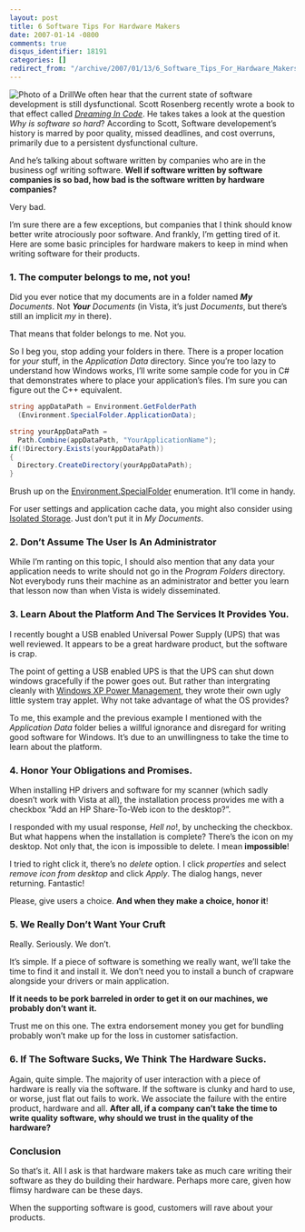```yaml
---
layout: post
title: 6 Software Tips For Hardware Makers
date: 2007-01-14 -0800
comments: true
disqus_identifier: 18191
categories: []
redirect_from: "/archive/2007/01/13/6_Software_Tips_For_Hardware_Makers.aspx/"
---
```


![Photo of a
Drill](http://haacked.com/images/haacked_com/WindowsLiveWriter/SoftwareTipsForHardwareMakers_EB2E/335381_propeller_drill_thumb1.jpg)We
often hear that the current state of software development is still
dysfunctional. Scott Rosenberg recently wrote a book to that effect
called [*Dreaming In
Code*](http://www.dreamingincode.com/ "Dreaming In Code website"). He
takes takes a look at the question *Why is software so hard*? According
to Scott, Software developement’s history is marred by poor quality,
missed deadlines, and cost overruns, primarily due to a persistent
dysfunctional culture.

And he’s talking about software written by companies who are in the
business ogf writing software. **Well if software written by software
companies is so bad, how bad is the software written by hardware
companies?**

Very bad.

I’m sure there are a few exceptions, but companies that I think should
know better write atrociously poor software. And frankly, I’m getting
tired of it. Here are some basic principles for hardware makers to keep
in mind when writing software for their products.

### 1. The computer belongs to me, not you!

Did you ever notice that my documents are in a folder named ***My**
Documents*. Not ***Your** Documents* (in Vista, it’s just *Documents*,
but there’s still an implicit *my* in there).

That means that folder belongs to me. Not you.

So I beg you, stop adding your folders in there. There is a proper
location for *your* stuff, in the *Application Data* directory. Since
you’re too lazy to understand how Windows works, I’ll write some
sample code for you in C\# that demonstrates where to place your
application’s files. I’m sure you can figure out the C++ equivalent.

```csharp
string appDataPath = Environment.GetFolderPath
  (Environment.SpecialFolder.ApplicationData);

string yourAppDataPath = 
  Path.Combine(appDataPath, "YourApplicationName");
if(!Directory.Exists(yourAppDataPath))
{
  Directory.CreateDirectory(yourAppDataPath);
}
```

Brush up on the
[Environment.SpecialFolder](http://msdn2.microsoft.com/en-us/library/system.environment.specialfolder.aspx "Environment.SpecialFolder Enumeration Documentation on MSDN")
enumeration. It’ll come in handy.

For user settings and application cache data, you might also consider
using [Isolated
Storage](http://www.dotnetdevs.com/articles/IsolatedStorage.aspx "Understanding Isolated Storage").
Just don’t put it in *My Documents*.

### 2. Don’t Assume The User Is An Administrator

While I’m ranting on this topic, I should also mention that any data
your application needs to write should not go in the *Program Folders*
directory. Not everybody runs their machine as an administrator and
better you learn that lesson now than when Vista is widely disseminated.

### 3. Learn About the Platform And The Services It Provides You.

I recently bought a USB enabled Universal Power Supply (UPS) that was
well reviewed. It appears to be a great hardware product, but the
software is crap.

The point of getting a USB enabled UPS is that the UPS can shut down
windows gracefully if the power goes out. But rather than intergrating
cleanly with [Windows XP Power
Management](http://www.microsoft.com/resources/documentation/windows/xp/all/proddocs/en-us/pwrmn_ups_configure_ups.mspx?mfr=true "Configuring UPS with Windows XP"),
they wrote their own ugly little system tray applet. Why not take
advantage of what the OS provides?

To me, this example and the previous example I mentioned with the
*Application Data* folder belies a willful ignorance and disregard for
writing good software for Windows. It’s due to an unwillingness to take
the time to learn about the platform.

### 4. Honor Your Obligations and Promises.

When installing HP drivers and software for my scanner (which sadly
doesn’t work with Vista at all), the installation process provides me
with a checkbox “Add an HP Share-To-Web icon to the desktop?”.

I responded with my usual response, *Hell no*!, by unchecking the
checkbox. But what happens when the installation is complete? There’s
the icon on my desktop. Not only that, the icon is impossible to delete.
I mean **impossible**!

I tried to right click it, there’s no *delete* option. I click
*properties* and select *remove icon from desktop* and click *Apply*.
The dialog hangs, never returning. Fantastic!

Please, give users a choice. **And when they make a choice, honor it**!

### 5. We Really Don’t Want Your Cruft

Really. Seriously. We don’t.

It’s simple. If a piece of software is something we really want, we’ll
take the time to find it and install it. We don’t need you to install a
bunch of crapware alongside your drivers or main application.

**If it needs to be pork barreled in order to get it on our machines, we
probably don’t want it.**

Trust me on this one. The extra endorsement money you get for bundling
probably won’t make up for the loss in customer satisfaction.

### 6. If The Software Sucks, We Think The Hardware Sucks.

Again, quite simple. The majority of user interaction with a piece of
hardware is really via the software. If the software is clunky and hard
to use, or worse, just flat out fails to work. We associate the failure
with the entire product, hardware and all. **After all, if a company
can’t take the time to write quality software, why should we trust in
the quality of the hardware?**

### Conclusion

So that’s it. All I ask is that hardware makers take as much care
writing their software as they do building their hardware. Perhaps more
care, given how flimsy hardware can be these days.

When the supporting software is good, customers will rave about your
products.

